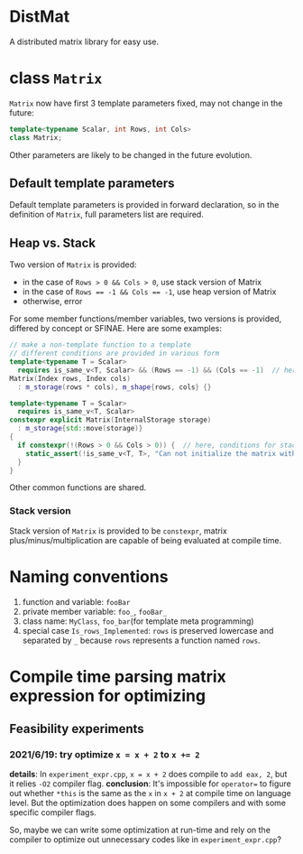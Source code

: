 # DistMat
A distributed matrix library for easy use.

# class `Matrix`
`Matrix` now have first 3 template parameters fixed, may not change in the future:
```cpp
template<typename Scalar, int Rows, int Cols>
class Matrix;
```
Other parameters are likely to be changed in the future evolution.

## Default template parameters
Default template parameters is provided in forward declaration, so in the definition of `Matrix`, full parameters list are required.

## Heap vs. Stack
Two version of `Matrix` is provided:
- in the case of `Rows > 0 && Cols > 0`, use stack version of Matrix
- in the case of `Rows == -1 && Cols == -1`, use heap version of Matrix
- otherwise, error

For some member functions/member variables, two versions is provided, differed by concept or SFINAE. Here are some examples:
```cpp
// make a non-template function to a template
// different conditions are provided in various form
template<typename T = Scalar>
  requires is_same_v<T, Scalar> && (Rows == -1) && (Cols == -1)  // here, conditions for heap version
Matrix(Index rows, Index cols)
  : m_storage(rows * cols), m_shape{rows, cols} {}

template<typename T = Scalar>
  requires is_same_v<T, Scalar>
constexpr explicit Matrix(InternalStorage storage)
  : m_storage{std::move(storage)}
{
  if constexpr(!(Rows > 0 && Cols > 0)) {  // here, conditions for stack version
    static_assert(!is_same_v<T, T>, "Can not initialize the matrix without shape specified!");
  }
}
```

Other common functions are shared.

### Stack version
Stack version of `Matrix` is provided to be `constexpr`, matrix plus/minus/multiplication are capable of being evaluated at compile time.

# Naming conventions
1. function and variable: `fooBar`
2. private member variable: `foo_`, `fooBar_`
3. class name: `MyClass`, `foo_bar`(for template meta programming)
4. special case `Is_rows_Implemented`: `rows` is preserved lowercase and separated by `_` because `rows` represents a function named `rows`.

# Compile time parsing matrix expression for optimizing
## Feasibility experiments
### 2021/6/19: try optimize `x = x + 2` to `x += 2`
**details**:
In `experiment_expr.cpp`, `x = x + 2` does compile to `add eax, 2`, but it relies `-O2` compiler flag.
**conclusion**:
It's impossible for `operator=` to figure out whether `*this` is the same as the `x` in `x + 2` at compile time on language level. But the optimization does happen on some compilers and with some specific compiler flags.

So, maybe we can write some optimization at run-time and rely on the compiler to optimize out unnecessary codes like in `experiment_expr.cpp`?
